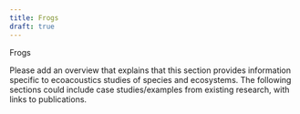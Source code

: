 ```yaml
---
title: Frogs
draft: true
---
```


Frogs

Please add an overview that explains that this section provides information specific to ecoacoustics 
studies of species and ecosystems. The following sections could include case studies/examples from existing research, with links to publications.
